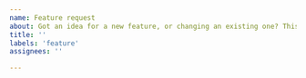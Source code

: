 ```yaml
---
name: Feature request
about: Got an idea for a new feature, or changing an existing one? This is the place.
title: ''
labels: 'feature'
assignees: ''

---
```

<!--
Hi! 
If you have: 
 -1 Questions about how to use Nistats or 
 -2 Need analysis suggestions & recommendations?

A bunch of fMRI researchers hang out at Neurostars (http://neurostars.org/). 
Post those questions there. 
Add the tag `nistats` (we get an email from Neurostars if you do).

Posting them here makes life more complicated for the Nistats developers.  
-->

<!-- 
For the Feature Request,
Include the following:
------------------------
What would you like changed/added and why?
What would be the benefit? Does the change make something easier to use?
Clarifies something?
If it is a new feature, what is the benefit? 
-->
